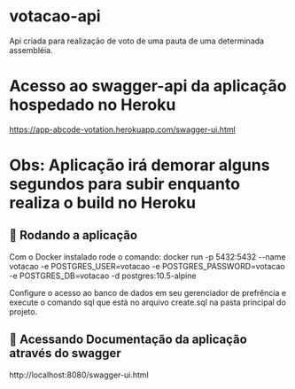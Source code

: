 # votacao-api

Api criada para realização de voto de uma pauta de uma determinada assembléia.

# Acesso ao swagger-api da aplicação hospedado no Heroku

https://app-abcode-votation.herokuapp.com/swagger-ui.html

# Obs: Aplicação irá demorar alguns segundos para subir enquanto realiza o build no Heroku

## 🚀 Rodando a aplicação

Com o Docker instalado rode o comando: docker run -p 5432:5432 --name votacao -e POSTGRES_USER=votacao -e POSTGRES_PASSWORD=votacao -e POSTGRES_DB=votacao -d postgres:10.5-alpine

Configure o acesso ao banco de dados em seu gerenciador de prefrência e execute o comando sql que está no arquivo create.sql na pasta principal do projeto.

## 🚀 Acessando Documentação da aplicação através do swagger
http://localhost:8080/swagger-ui.html


